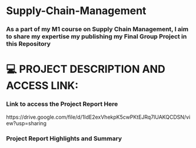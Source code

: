 # Supply-Chain-Management
<h3> As a part of my M1 course on Supply Chain Management, I aim to share my expertise my publishing my Final Group Project in this Repository </h3> 

<h1> 💻 PROJECT DESCRIPTION AND ACCESS LINK:  </h1>

<h3> Link to access the Project Report Here </h3>
https://drive.google.com/file/d/1IdE2exVhekpK5cwPKtEJRq7lUAKQCDSN/view?usp=sharing

<h3> Project Report Highlights and Summary </h3>
<p> 
</p>
